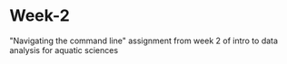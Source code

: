 # Week-2
"Navigating the command line" assignment from week 2 of intro to data analysis for aquatic sciences
